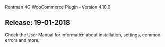 Rentman 4G WooCommerce Plugin - Version 4.10.0

Release: 19-01-2018
-----------------------------
Check the User Manual for information about installation, settings, common errors and more.
